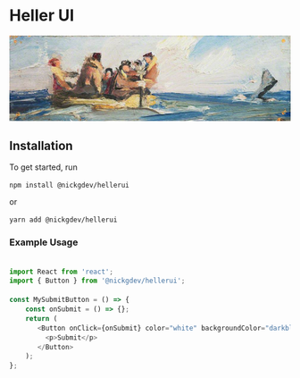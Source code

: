 # Heller UI

![Orr](/assets/orr.jpeg)

## Installation

To get started, run

`npm install @nickgdev/hellerui`

or

`yarn add @nickgdev/hellerui`

### Example Usage

```javascript

import React from 'react';
import { Button } from '@nickgdev/hellerui';

const MySubmitButton = () => {
    const onSubmit = () => {};
    return (
       <Button onClick={onSubmit} color="white" backgroundColor="darkblue">
         <p>Submit</p>
       </Button>
    );
};

```

